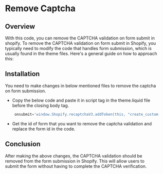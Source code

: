 # Remove Captcha

## Overview
With this code, you can remove the CAPTCHA validation on form submit in shopify. To remove the CAPTCHA validation on form submit in Shopify, you typically need to modify the code that handles form submission, which is usually found in the theme files. Here's a general guide on how to approach this:

## Installation
You need to make changes in below mentioned files to remove the captcha on form submission.

- Copy the below code and paste it in script tag in the theme.liquid file before the closing body tag.
  ```javascript
   onsubmit='window.Shopify.recaptchaV3.addToken(this, "create_customer"); return false;'
  ```
- Get the id of form that you want to remove the captcha validation and replace the form id in the code.

## Conclusion
After making the above changes, the CAPTCHA validation should be removed from the form submission in Shopify. This will allow users to submit the form without having to complete the CAPTCHA verification.
